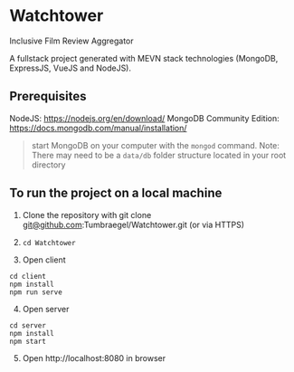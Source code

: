 # Watchtower
Inclusive Film Review Aggregator

A fullstack project generated with MEVN stack technologies (MongoDB, ExpressJS, VueJS and NodeJS).

## Prerequisites
NodeJS: https://nodejs.org/en/download/
MongoDB Community Edition: https://docs.mongodb.com/manual/installation/

> start MongoDB on your computer with the `mongod` command.
> Note: There may need to be a `data/db` folder structure located in your root directory

## To run the project on a local machine
1. Clone the repository with git clone git@github.com:Tumbraegel/Watchtower.git (or via HTTPS)

2. `cd Watchtower`

3. Open client
```
cd client
npm install
npm run serve
```

4. Open server
```
cd server
npm install
npm start
```

5. Open http://localhost:8080 in browser
